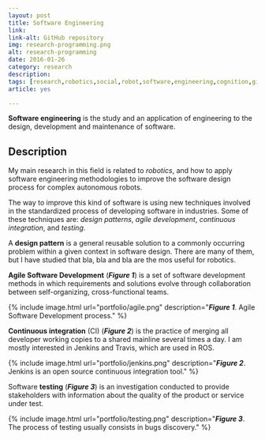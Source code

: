 ```yaml
---
layout: post
title: Software Engineering
link: 
link-alt: GitHub repository
img: research-programming.png
alt: research-programming
date: 2016-01-26
category: research
description: 
tags: [research,robotics,social,robot,software,engineering,cognition,github]
article: yes

---
```


**Software engineering** is the study and an application of engineering to the design, development and maintenance of software.

## Description

My main research in this field is related to _robotics_, and how to apply software engineering methodologies to improve the software design process for complex autonomous robots.

The way to improve this kind of software is using new techniques involved in the standardized process of developing software in industries. Some of these techniques are: _design patterns_, _agile development_, _continuous integration_, and _testing_.

A **design pattern** is a general reusable solution to a commonly occurring problem within a given context in software design. There are many of them, but I have studied that bla, bla and bla are the mos useful for robotics.

**Agile Software Development** (<b><i>Figure 1</i></b>) is a set of software development methods in which requirements and solutions evolve through collaboration between self-organizing, cross-functional teams.

{% include image.html url="portfolio/agile.png" description="<b><i>Figure 1</i></b>. Agile Software Development process." %}

**Continuous integration** (CI) (<b><i>Figure 2</i></b>) is the practice of merging all developer working copies to a shared mainline several times a day. I am mostly interested in Jenkins and Travis, which are used in ROS.

{% include image.html url="portfolio/jenkins.png" description="<b><i>Figure 2</i></b>. Jenkins is an open source continuous integration tool." %}

Software **testing** (<b><i>Figure 3</i></b>) is an investigation conducted to provide stakeholders with information about the quality of the product or service under test.

{% include image.html url="portfolio/testing.png" description="<b><i>Figure 3</i></b>. The process of testing usually consists in bugs discovery." %}
